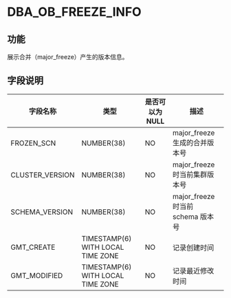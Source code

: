 # DBA_OB_FREEZE_INFO
## 功能
展示合并（major_freeze）产生的版本信息。
## 字段说明

| 字段名称 | 类型 | 是否可以为 NULL | 描述 |
| --- | --- | --- | --- |
| FROZEN_SCN | NUMBER(38) | NO | major_freeze 生成的合并版本号 |
| CLUSTER_VERSION | NUMBER(38) | NO | major_freeze 时当前集群版本号 |
| SCHEMA_VERSION | NUMBER(38) | NO | major_freeze 时当前 schema 版本号 |
| GMT_CREATE | TIMESTAMP(6) WITH LOCAL TIME ZONE | NO | 记录创建时间 |
| GMT_MODIFIED | TIMESTAMP(6) WITH LOCAL TIME ZONE | NO | 记录最近修改时间 |
